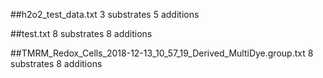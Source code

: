 ##h2o2_test_data.txt
3 substrates
5 additions

##test.txt
8 substrates
8 additions

##TMRM_Redox_Cells_2018-12-13_10_57_19_Derived_MultiDye.group.txt
8 substrates
8 additions